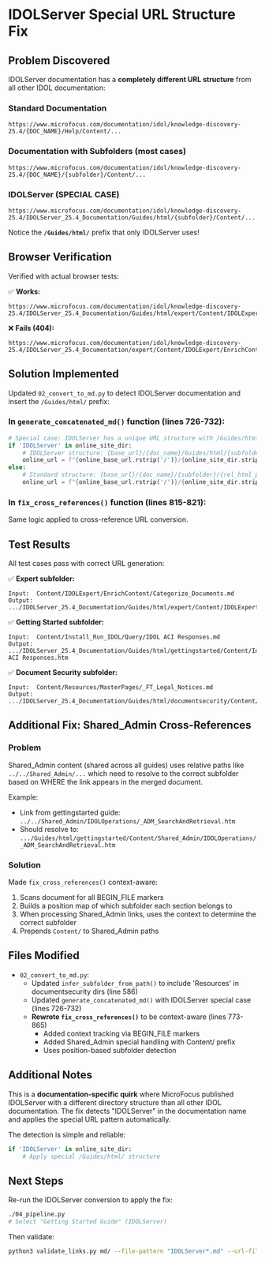 # IDOLServer Special URL Structure Fix

## Problem Discovered

IDOLServer documentation has a **completely different URL structure** from all other IDOL documentation:

### Standard Documentation
```
https://www.microfocus.com/documentation/idol/knowledge-discovery-25.4/{DOC_NAME}/Help/Content/...
```

### Documentation with Subfolders (most cases)
```
https://www.microfocus.com/documentation/idol/knowledge-discovery-25.4/{DOC_NAME}/{subfolder}/Content/...
```

### IDOLServer (SPECIAL CASE)
```
https://www.microfocus.com/documentation/idol/knowledge-discovery-25.4/IDOLServer_25.4_Documentation/Guides/html/{subfolder}/Content/...
```

Notice the **`/Guides/html/`** prefix that only IDOLServer uses!

## Browser Verification

Verified with actual browser tests:

✅ **Works:**
```
https://www.microfocus.com/documentation/idol/knowledge-discovery-25.4/IDOLServer_25.4_Documentation/Guides/html/expert/Content/IDOLExpert/EnrichContent/Categorize_Documents.htm
```

❌ **Fails (404):**
```
https://www.microfocus.com/documentation/idol/knowledge-discovery-25.4/IDOLServer_25.4_Documentation/expert/Content/IDOLExpert/EnrichContent/Categorize_Documents.htm
```

## Solution Implemented

Updated `02_convert_to_md.py` to detect IDOLServer documentation and insert the `/Guides/html/` prefix:

### In `generate_concatenated_md()` function (lines 726-732):
```python
# Special case: IDOLServer has a unique URL structure with /Guides/html/ prefix
if 'IDOLServer' in online_site_dir:
    # IDOLServer structure: {base_url}/{doc_name}/Guides/html/{subfolder}/{rel_html_path}
    online_url = f"{online_base_url.rstrip('/')}/{online_site_dir.strip('/')}/Guides/html/{subfolder}/{rel_html_path}"
else:
    # Standard structure: {base_url}/{doc_name}/{subfolder}/{rel_html_path}
    online_url = f"{online_base_url.rstrip('/')}/{online_site_dir.strip('/')}/{subfolder}/{rel_html_path}"
```

### In `fix_cross_references()` function (lines 815-821):
Same logic applied to cross-reference URL conversion.

## Test Results

All test cases pass with correct URL generation:

✅ **Expert subfolder:**
```
Input:  Content/IDOLExpert/EnrichContent/Categorize_Documents.md
Output: .../IDOLServer_25.4_Documentation/Guides/html/expert/Content/IDOLExpert/EnrichContent/Categorize_Documents.htm
```

✅ **Getting Started subfolder:**
```
Input:  Content/Install_Run_IDOL/Query/IDOL ACI Responses.md
Output: .../IDOLServer_25.4_Documentation/Guides/html/gettingstarted/Content/Install_Run_IDOL/Query/IDOL ACI Responses.htm
```

✅ **Document Security subfolder:**
```
Input:  Content/Resources/MasterPages/_FT_Legal_Notices.md
Output: .../IDOLServer_25.4_Documentation/Guides/html/documentsecurity/Content/Resources/MasterPages/_FT_Legal_Notices.htm
```

## Additional Fix: Shared_Admin Cross-References

### Problem
Shared_Admin content (shared across all guides) uses relative paths like `../../Shared_Admin/...` which need to resolve to the correct subfolder based on WHERE the link appears in the merged document.

Example:
- Link from gettingstarted guide: `../../Shared_Admin/IDOLOperations/_ADM_SearchAndRetrieval.htm`
- Should resolve to: `.../Guides/html/gettingstarted/Content/Shared_Admin/IDOLOperations/_ADM_SearchAndRetrieval.htm`

### Solution
Made `fix_cross_references()` context-aware:
1. Scans document for all BEGIN_FILE markers
2. Builds a position map of which subfolder each section belongs to
3. When processing Shared_Admin links, uses the context to determine the correct subfolder
4. Prepends `Content/` to Shared_Admin paths

## Files Modified

- `02_convert_to_md.py`:
  - Updated `infer_subfolder_from_path()` to include 'Resources' in documentsecurity dirs (line 586)
  - Updated `generate_concatenated_md()` with IDOLServer special case (lines 726-732)
  - **Rewrote `fix_cross_references()`** to be context-aware (lines 773-865)
    - Added context tracking via BEGIN_FILE markers
    - Added Shared_Admin special handling with Content/ prefix
    - Uses position-based subfolder detection

## Additional Notes

This is a **documentation-specific quirk** where MicroFocus published IDOLServer with a different directory structure than all other IDOL documentation. The fix detects "IDOLServer" in the documentation name and applies the special URL pattern automatically.

The detection is simple and reliable:
```python
if 'IDOLServer' in online_site_dir:
    # Apply special /Guides/html/ structure
```

## Next Steps

Re-run the IDOLServer conversion to apply the fix:
```bash
./04_pipeline.py
# Select "Getting Started Guide" (IDOLServer)
```

Then validate:
```bash
python3 validate_links.py md/ --file-pattern "IDOLServer*.md" --url-filter "microfocus.com" --num-links 20
```

